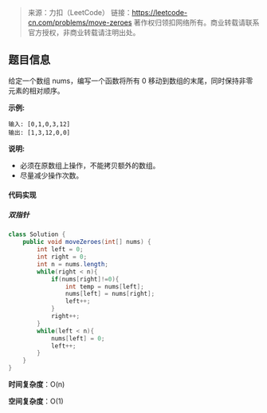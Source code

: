 > 来源：力扣（LeetCode）
> 链接：https://leetcode-cn.com/problems/move-zeroes
> 著作权归领扣网络所有。商业转载请联系官方授权，非商业转载请注明出处。
## 题目信息
给定一个数组 nums，编写一个函数将所有 0 移动到数组的末尾，同时保持非零元素的相对顺序。

**示例:**

```
输入: [0,1,0,3,12]
输出: [1,3,12,0,0]
```

**说明:**

- 必须在原数组上操作，不能拷贝额外的数组。
- 尽量减少操作次数。





#### 代码实现

##### 双指针

```java
class Solution {
    public void moveZeroes(int[] nums) {
        int left = 0;
        int right = 0;
        int n = nums.length;
        while(right < n){
            if(nums[right]!=0){
                int temp = nums[left];
                nums[left] = nums[right];
                left++;
            }
            right++;
        }
        while(left < n){
            nums[left] = 0;
            left++;
        }
    }
}
```

**时间复杂度**：O(n)

**空间复杂度**：O(1)



